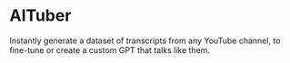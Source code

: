 # AITuber
Instantly generate a dataset of transcripts from any YouTube channel, to fine-tune or create a custom GPT that talks like them.
